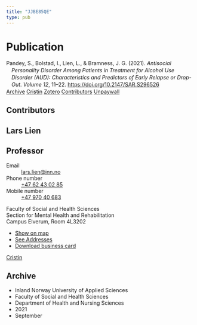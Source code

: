 ```yaml
---
title: "JJBE85QE"
type: pub
---
```

<h1>Publication</h1>
<article id="csl-bib-container-JJBE85QE" class="csl-bib-container">
  <div class="csl-bib-body" style="line-height: 1.35; padding-left: 1em; text-indent:-1em;">
  <div class="csl-entry">Pandey, S., Bolstad, I., Lien, L., &amp; Bramness, J. G. (2021). <i>Antisocial Personality Disorder Among Patients in Treatment for Alcohol Use Disorder (AUD): Characteristics and Predictors of Early Relapse or Drop-Out</i>. <i>Volume 12</i>, 11&#x2013;22. <a href="https://doi.org/10.2147/SAR.S296526">https://doi.org/10.2147/SAR.S296526</a></div>
</div>
  <div class="csl-bib-buttons">
    <a href="#taxonomy-article-JJBE85QE" class="csl-bib-button">Archive</a>
    <a href alt="Cristin URL" class="csl-bib-button">Cristin</a>
    <a href alt="Zotero URL" class="csl-bib-button">Zotero</a>
    <a href="#contributors-article-JJBE85QE" class="csl-bib-button">Contributors</a>
    <a href="https://www.dovepress.com/getfile.php?fileID=68643" class="csl-bib-button">Unpaywall</a>
  </div>
  <div id="csl-bib-meta-container-JJBE85QE"></div>
</article>
<div id="csl-bib-meta-JJBE85QE" class="csl-bib-meta">
  <article id="contributors-article-JJBE85QE" class="contributors-article">
    <h1>Contributors</h1>
    <div class="personas">
<div class="vrtx-hinn-person-card">
<div class="photo">
<i class="lar la-user-circle missing-person"></i>
</div>
<div class="info">
<hgroup><h1>Lars Lien</h1>
<h2>Professor</h2>
</hgroup><dl>
<dt>Email</dt>
<dd>
<a href="mailto:lars.lien@inn.no">lars.lien@inn.no</a>
</dd>
<dt>Phone number</dt>
<dd><a href="tel:+4762430285">
+47 62 43 02 85
</a></dd>
<dt>Mobile number</dt>
<dd><a href="tel:+4797040683">
+47 970 40 683
</a></dd>
</dl>
<p>
Faculty of Social and Health Sciences<br>
Section for Mental Health and Rehabilitation<br>
Campus Elverum,
Room 4L3202
</p>
<ul class="vrtx-hinn-links">
<li><a href="https://www.google.com/maps?q=60.88177,11.53669">Show on map</a></li>
<li><a href="https://www.inn.no/english/find-an-employee/lars-lien.html#vrtx-hinn-addresses">See Addresses</a></li>
<li><a href="https://www.inn.no/english/find-an-employee/lars-lien.html?vrtx=vcf">Download business card</a></li>
</ul>
</div>
</div>
<a href="https://app.cristin.no/persons/show.jsf?id=14287" alt="Cristin URL" class="personas-cristin">Cristin</a>
</div>
  </article>
  <article id="taxonomy-article-JJBE85QE" class="taxonomy-article">
    <h1>Archive</h1>
    <ul>
      <li>Inland Norway University of Applied Sciences</li>
      <li>Faculty of Social and Health Sciences</li>
      <li>Department of Health and Nursing Sciences</li>
      <li>2021</li>
      <li>September</li>
    </ul>
  </article>
</div>
